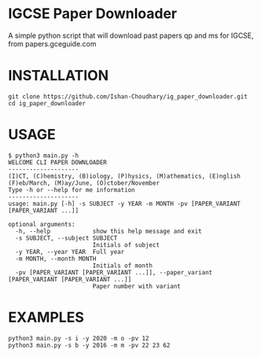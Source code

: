 # IGCSE Paper Downloader
A simple python script that will download past papers qp and ms for IGCSE, from papers.gceguide.com

# INSTALLATION
```
git clone https://github.com/Ishan-Choudhary/ig_paper_downloader.git
cd ig_paper_downloader
```
# USAGE
```
$ python3 main.py -h
WELCOME CLI PAPER DOWNLOADER
--------------------
(I)CT, (C)hemistry, (B)iology, (P)hysics, (M)athematics, (E)nglish
(F)eb/March, (M)ay/June, (O)ctober/November
Type -h or --help for me information
--------------------
usage: main.py [-h] -s SUBJECT -y YEAR -m MONTH -pv [PAPER_VARIANT [PAPER_VARIANT ...]]

optional arguments:
  -h, --help            show this help message and exit
  -s SUBJECT, --subject SUBJECT
                        Initials of subject
  -y YEAR, --year YEAR  Full year
  -m MONTH, --month MONTH
                        Initials of month
  -pv [PAPER_VARIANT [PAPER_VARIANT ...]], --paper_variant [PAPER_VARIANT [PAPER_VARIANT ...]]
                        Paper number with variant
```
# EXAMPLES
```
python3 main.py -s i -y 2020 -m o -pv 12
python3 main.py -s b -y 2016 -m m -pv 22 23 62
```
